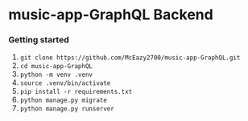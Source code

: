 # music-app-GraphQL Backend

### Getting started
1. `git clone https://github.com/McEazy2700/music-app-GraphQL.git`
2. `cd music-app-GraphQL`
3. `python -m venv .venv`
4. `source .venv/bin/activate`
5. `pip install -r requirements.txt`
6. `python manage.py migrate`
7. `python manage.py runserver`
